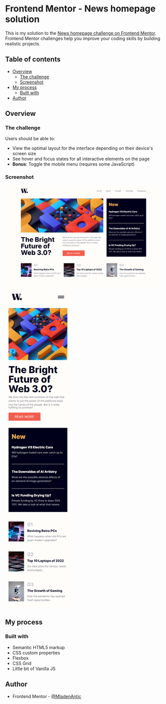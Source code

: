 # Frontend Mentor - News homepage solution

This is my solution to the [News homepage challenge on Frontend Mentor](https://www.frontendmentor.io/challenges/news-homepage-H6SWTa1MFl). Frontend Mentor challenges help you improve your coding skills by building realistic projects. 

## Table of contents

- [Overview](#overview)
  - [The challenge](#the-challenge)
  - [Screenshot](#screenshot)
- [My process](#my-process)
  - [Built with](#built-with)
- [Author](#author)

## Overview

### The challenge

Users should be able to:

- View the optimal layout for the interface depending on their device's screen size
- See hover and focus states for all interactive elements on the page
- **Bonus**: Toggle the mobile menu (requires some JavaScript)

### Screenshot

![](./screenshot_desktop.png)
![](./screenshot_mobile.png)

## My process

### Built with

- Semantic HTML5 markup
- CSS custom properties
- Flexbox
- CSS Grid
- Little bit of Vanilla JS

## Author

- Frontend Mentor - [@MladenAntic](https://www.frontendmentor.io/profile/MladenAntic)

